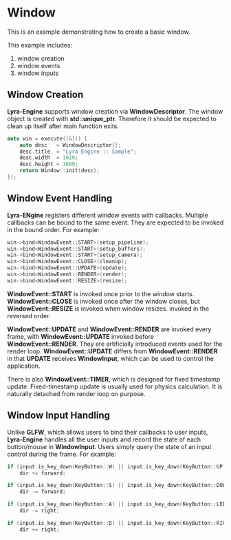 # Window

This is an example demonstrating how to create a basic window.

This example includes:
1. window creation
2. window events
3. window inputs

## Window Creation

**Lyra-Engine** supports window creation via **WindowDescriptor**.
The window object is created with **std::unique_ptr**. Therefore
it should be expected to clean up itself after main function exits.

```cpp
auto win = execute([&]() {
    auto desc   = WindowDescriptor{};
    desc.title  = "Lyra Engine :: Sample";
    desc.width  = 1920;
    desc.height = 1080;
    return Window::init(desc);
});
```

## Window Event Handling

**Lyra-ENgine** registers different window events with callbacks.
Multiple callbacks can be bound to the same event. They are expected
to be invoked in the bound order. For example:

```cpp
win->bind<WindowEvent::START>(setup_pipeline);
win->bind<WindowEvent::START>(setup_buffers);
win->bind<WindowEvent::START>(setup_camera);
win->bind<WindowEvent::CLOSE>(cleanup);
win->bind<WindowEvent::UPDATE>(update);
win->bind<WindowEvent::RENDER>(render);
win->bind<WindowEvent::RESIZE>(resize);
```

**WindowEvent::START** is invoked once prior to the window starts.
**WindowEvent::CLOSE** is invoked once after the window closes, but
**WindowEvent::RESIZE** is invoked when window resizes.
invoked in the reversed order.

**WindowEvent::UPDATE** and **WindowEvent::RENDER** are invoked every frame,
with **WindowEvent::UPDATE** invoked before **WindowEvent::RENDER**.
They are artificially introduced events used for the render loop.
**WindowEvent::UPDATE** differs from **WindowEvent::RENDER** in that **UPDATE**
receives **WindowInput**, which can be used to control the application.

There is also **WindowEvent::TIMER**, which is designed for fixed timestamp update.
Fixed-timestamp update is usually used for physics calculation. It is naturally detached
from render loop on purpose.

## Window Input Handling

Unlike **GLFW**, which allows users to bind their callbacks to user inputs, **Lyra-Engine**
handles all the user inputs and record the state of each button/mouse in **WindowInput**.
Users simply query the state of an input control during the frame. For example:

```cpp
if (input.is_key_down(KeyButton::W) || input.is_key_down(KeyButton::UP))
    dir += forward;

if (input.is_key_down(KeyButton::S) || input.is_key_down(KeyButton::DOWN))
    dir -= forward;

if (input.is_key_down(KeyButton::A) || input.is_key_down(KeyButton::LEFT))
    dir -= right;

if (input.is_key_down(KeyButton::D) || input.is_key_down(KeyButton::RIGHT))
    dir += right;
```
